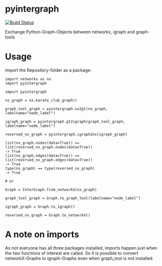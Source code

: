 # pyintergraph
[![Build Status](https://semaphoreci.com/api/v1/luerhard/pyintergraph/branches/master/shields_badge.svg)](https://semaphoreci.com/luerhard/pyintergraph)

Exchange Python-Graph-Objects between networkx, igraph and graph-tools

# Usage
import the Repository-folder as a package:

```
import networkx as nx
import pyintergraph

import pyintergraph

nx_graph = nx.karate_club_graph()

graph_tool_graph = pyintergraph.nx2gt(nx_graph, labelname="node_label")

igraph_graph = pyintergraph.gt2igraph(graph_tool_graph, labelname="node_label")

reversed_nx_graph = pyintergraph.igraph2nx(igraph_graph)

list(nx_graph.nodes(data=True)) == list(reversed_nx_graph.nodes(data=True))
-> True
list(nx_graph.edges(data=True)) == list(reversed_nx_graph.edges(data=True))
-> True
type(nx_graph) == type(reversed_nx_graph)
-> True

# or

Graph = InterGraph.from_networkX(nx_graph)

graph_tool_graph = Graph.to_graph_tool(labelname="node_label")

igraph_graph = Graph.to_igraph()

reversed_nx_graph = Graph.to_networkX()

```

# A note on imports

As not everyone has all three packages installed, imports happen just when the two functions of interest are called. So it is possible to convert networkX-Graphs to igraph-Graphs even when graph_tool is not installed.
